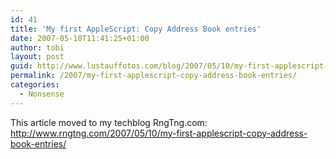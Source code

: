 ```yaml
---
id: 41
title: 'My first AppleScript: Copy Address Book entries'
date: 2007-05-10T11:41:25+01:00
author: tobi
layout: post
guid: http://www.lustauffotos.com/blog/2007/05/10/my-first-applescript-copy-adress-book-entries/
permalink: /2007/my-first-applescript-copy-address-book-entries/
categories:
  - Nonsense
---
```

This article moved to my techblog RngTng.com:  
<http://www.rngtng.com/2007/05/10/my-first-applescript-copy-address-book-entries/>